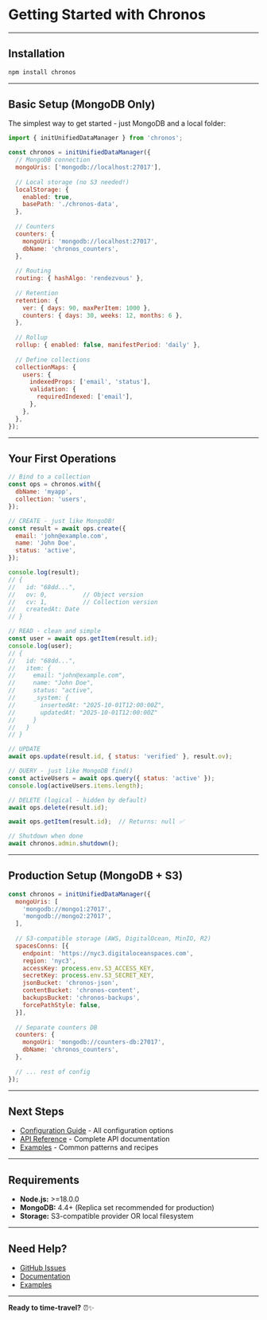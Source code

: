 # Getting Started with Chronos

---

## Installation

```bash
npm install chronos
```

---

## Basic Setup (MongoDB Only)

The simplest way to get started - just MongoDB and a local folder:

```javascript
import { initUnifiedDataManager } from 'chronos';

const chronos = initUnifiedDataManager({
  // MongoDB connection
  mongoUris: ['mongodb://localhost:27017'],
  
  // Local storage (no S3 needed!)
  localStorage: {
    enabled: true,
    basePath: './chronos-data',
  },
  
  // Counters
  counters: {
    mongoUri: 'mongodb://localhost:27017',
    dbName: 'chronos_counters',
  },
  
  // Routing
  routing: { hashAlgo: 'rendezvous' },
  
  // Retention
  retention: {
    ver: { days: 90, maxPerItem: 1000 },
    counters: { days: 30, weeks: 12, months: 6 },
  },
  
  // Rollup
  rollup: { enabled: false, manifestPeriod: 'daily' },
  
  // Define collections
  collectionMaps: {
    users: {
      indexedProps: ['email', 'status'],
      validation: {
        requiredIndexed: ['email'],
      },
    },
  },
});
```

---

## Your First Operations

```javascript
// Bind to a collection
const ops = chronos.with({
  dbName: 'myapp',
  collection: 'users',
});

// CREATE - just like MongoDB!
const result = await ops.create({
  email: 'john@example.com',
  name: 'John Doe',
  status: 'active',
});

console.log(result);
// {
//   id: "68dd...",
//   ov: 0,          // Object version
//   cv: 1,          // Collection version  
//   createdAt: Date
// }

// READ - clean and simple
const user = await ops.getItem(result.id);
console.log(user);
// {
//   id: "68dd...",
//   item: {
//     email: "john@example.com",
//     name: "John Doe",
//     status: "active",
//     _system: {
//       insertedAt: "2025-10-01T12:00:00Z",
//       updatedAt: "2025-10-01T12:00:00Z"
//     }
//   }
// }

// UPDATE
await ops.update(result.id, { status: 'verified' }, result.ov);

// QUERY - just like MongoDB find()
const activeUsers = await ops.query({ status: 'active' });
console.log(activeUsers.items.length);

// DELETE (logical - hidden by default)
await ops.delete(result.id);

await ops.getItem(result.id);  // Returns: null ✅

// Shutdown when done
await chronos.admin.shutdown();
```

---

## Production Setup (MongoDB + S3)

```javascript
const chronos = initUnifiedDataManager({
  mongoUris: [
    'mongodb://mongo1:27017',
    'mongodb://mongo2:27017',
  ],
  
  // S3-compatible storage (AWS, DigitalOcean, MinIO, R2)
  spacesConns: [{
    endpoint: 'https://nyc3.digitaloceanspaces.com',
    region: 'nyc3',
    accessKey: process.env.S3_ACCESS_KEY,
    secretKey: process.env.S3_SECRET_KEY,
    jsonBucket: 'chronos-json',
    contentBucket: 'chronos-content',
    backupsBucket: 'chronos-backups',
    forcePathStyle: false,
  }],
  
  // Separate counters DB
  counters: {
    mongoUri: 'mongodb://counters-db:27017',
    dbName: 'chronos_counters',
  },
  
  // ... rest of config
});
```

---

## Next Steps

- [Configuration Guide](./CONFIGURATION.md) - All configuration options
- [API Reference](./API.md) - Complete API documentation
- [Examples](./EXAMPLES.md) - Common patterns and recipes

---

## Requirements

- **Node.js:** >=18.0.0
- **MongoDB:** 4.4+ (Replica set recommended for production)
- **Storage:** S3-compatible provider OR local filesystem

---

## Need Help?

- [GitHub Issues](https://github.com/sagente/chronos/issues)
- [Documentation](./docs/)
- [Examples](../examples/)

---

**Ready to time-travel?** ⏰✨

